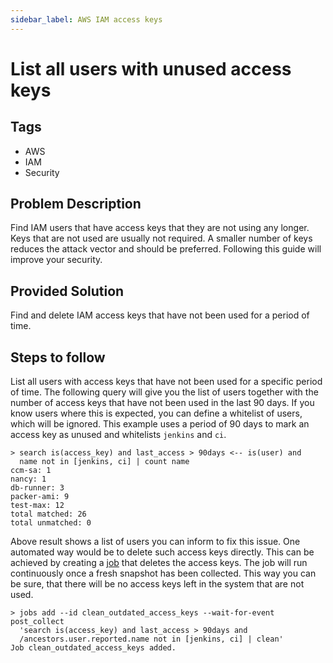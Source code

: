 ```yaml
---
sidebar_label: AWS IAM access keys
---
```


# List all users with unused access keys

## Tags

- AWS
- IAM
- Security

## Problem Description

Find IAM users that have access keys that they are not using any longer. Keys that are not used are usually not required. A smaller number of keys reduces the attack vector and should be preferred. Following this guide will improve your security.

## Provided Solution

Find and delete IAM access keys that have not been used for a period of time.

## Steps to follow

List all users with access keys that have not been used for a specific period of time. The following query will give you the list of users together with the number of access keys that have not been used in the last 90 days. If you know users where this is expected, you can define a whitelist of users, which will be ignored. This example uses a period of 90 days to mark an access key as unused and whitelists `jenkins` and `ci`.

```shell title="List users with unused access keys older than a certain age"
> search is(access_key) and last_access > 90days <-- is(user) and
  name not in [jenkins, ci] | count name
​ccm-sa: 1
​nancy: 1
​db-runner: 3
​packer-ami: 9
​test-max: 12
​total matched: 26
​total unmatched: 0
```

Above result shows a list of users you can inform to fix this issue. One automated way would be to delete such access keys directly. This can be achieved by creating a [job](/docs/concepts/automation/job) that deletes the access keys. The job will run continuously once a fresh snapshot has been collected. This way you can be sure, that there will be no access keys left in the system that are not used.

```shell title="Delete access keys that are not used since 90 days"
> jobs add --id clean_outdated_access_keys --wait-for-event post_collect
  'search is(access_key) and last_access > 90days and
  /ancestors.user.reported.name not in [jenkins, ci] | clean'
​Job clean_outdated_access_keys added.
```
